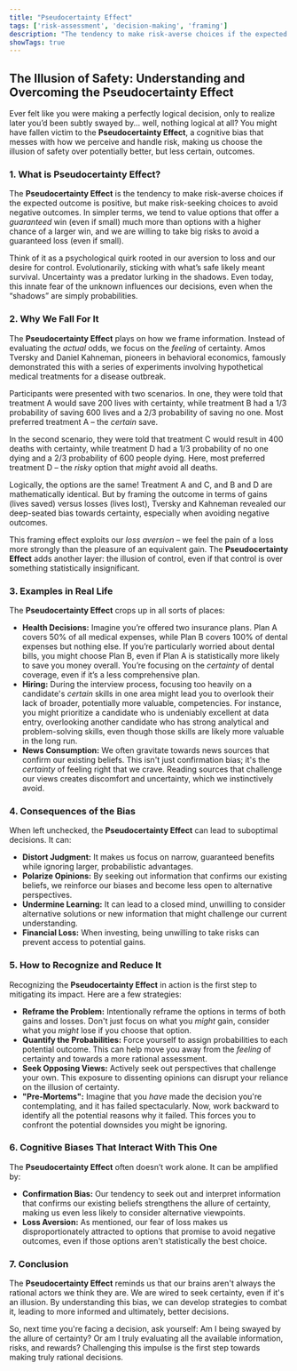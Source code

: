 ```yaml
---
title: "Pseudocertainty Effect"
tags: ['risk-assessment', 'decision-making', 'framing']
description: "The tendency to make risk-averse choices if the expected outcome is positive, but make risk-seeking choices to avoid negative outcomes."
showTags: true
---
```


## The Illusion of Safety: Understanding and Overcoming the Pseudocertainty Effect

Ever felt like you were making a perfectly logical decision, only to realize later you’d been subtly swayed by… well, nothing logical at all? You might have fallen victim to the **Pseudocertainty Effect**, a cognitive bias that messes with how we perceive and handle risk, making us choose the illusion of safety over potentially better, but less certain, outcomes.

### 1. What is Pseudocertainty Effect?

The **Pseudocertainty Effect** is the tendency to make risk-averse choices if the expected outcome is positive, but make risk-seeking choices to avoid negative outcomes. In simpler terms, we tend to value options that offer a *guaranteed* win (even if small) much more than options with a higher chance of a larger win, and we are willing to take big risks to avoid a guaranteed loss (even if small).

Think of it as a psychological quirk rooted in our aversion to loss and our desire for control. Evolutionarily, sticking with what’s safe likely meant survival. Uncertainty was a predator lurking in the shadows. Even today, this innate fear of the unknown influences our decisions, even when the “shadows” are simply probabilities.

### 2. Why We Fall For It

The **Pseudocertainty Effect** plays on how we frame information. Instead of evaluating the *actual* odds, we focus on the *feeling* of certainty. Amos Tversky and Daniel Kahneman, pioneers in behavioral economics, famously demonstrated this with a series of experiments involving hypothetical medical treatments for a disease outbreak.

Participants were presented with two scenarios. In one, they were told that treatment A would save 200 lives with certainty, while treatment B had a 1/3 probability of saving 600 lives and a 2/3 probability of saving no one. Most preferred treatment A – the *certain* save.

In the second scenario, they were told that treatment C would result in 400 deaths with certainty, while treatment D had a 1/3 probability of no one dying and a 2/3 probability of 600 people dying. Here, most preferred treatment D – the *risky* option that *might* avoid all deaths.

Logically, the options are the same! Treatment A and C, and B and D are mathematically identical. But by framing the outcome in terms of gains (lives saved) versus losses (lives lost), Tversky and Kahneman revealed our deep-seated bias towards certainty, especially when avoiding negative outcomes.

This framing effect exploits our *loss aversion* – we feel the pain of a loss more strongly than the pleasure of an equivalent gain. The **Pseudocertainty Effect** adds another layer: the illusion of control, even if that control is over something statistically insignificant.

### 3. Examples in Real Life

The **Pseudocertainty Effect** crops up in all sorts of places:

*   **Health Decisions:** Imagine you’re offered two insurance plans. Plan A covers 50% of all medical expenses, while Plan B covers 100% of dental expenses but nothing else. If you’re particularly worried about dental bills, you might choose Plan B, even if Plan A is statistically more likely to save you money overall. You’re focusing on the *certainty* of dental coverage, even if it’s a less comprehensive plan.
*   **Hiring:** During the interview process, focusing too heavily on a candidate's *certain* skills in one area might lead you to overlook their lack of broader, potentially more valuable, competencies. For instance, you might prioritize a candidate who is undeniably excellent at data entry, overlooking another candidate who has strong analytical and problem-solving skills, even though those skills are likely more valuable in the long run.
*   **News Consumption:** We often gravitate towards news sources that confirm our existing beliefs. This isn't just confirmation bias; it's the *certainty* of feeling right that we crave. Reading sources that challenge our views creates discomfort and uncertainty, which we instinctively avoid.

### 4. Consequences of the Bias

When left unchecked, the **Pseudocertainty Effect** can lead to suboptimal decisions. It can:

*   **Distort Judgment:** It makes us focus on narrow, guaranteed benefits while ignoring larger, probabilistic advantages.
*   **Polarize Opinions:** By seeking out information that confirms our existing beliefs, we reinforce our biases and become less open to alternative perspectives.
*   **Undermine Learning:** It can lead to a closed mind, unwilling to consider alternative solutions or new information that might challenge our current understanding.
*   **Financial Loss:** When investing, being unwilling to take risks can prevent access to potential gains.

### 5. How to Recognize and Reduce It

Recognizing the **Pseudocertainty Effect** in action is the first step to mitigating its impact. Here are a few strategies:

*   **Reframe the Problem:** Intentionally reframe the options in terms of both gains and losses. Don't just focus on what you *might* gain, consider what you *might* lose if you choose that option.
*   **Quantify the Probabilities:** Force yourself to assign probabilities to each potential outcome. This can help move you away from the *feeling* of certainty and towards a more rational assessment.
*   **Seek Opposing Views:** Actively seek out perspectives that challenge your own. This exposure to dissenting opinions can disrupt your reliance on the illusion of certainty.
*   **"Pre-Mortems":** Imagine that you *have* made the decision you're contemplating, and it has failed spectacularly. Now, work backward to identify all the potential reasons why it failed. This forces you to confront the potential downsides you might be ignoring.

### 6. Cognitive Biases That Interact With This One

The **Pseudocertainty Effect** often doesn’t work alone. It can be amplified by:

*   **Confirmation Bias:** Our tendency to seek out and interpret information that confirms our existing beliefs strengthens the allure of certainty, making us even less likely to consider alternative viewpoints.
*   **Loss Aversion:** As mentioned, our fear of loss makes us disproportionately attracted to options that promise to avoid negative outcomes, even if those options aren't statistically the best choice.

### 7. Conclusion

The **Pseudocertainty Effect** reminds us that our brains aren't always the rational actors we think they are. We are wired to seek certainty, even if it's an illusion. By understanding this bias, we can develop strategies to combat it, leading to more informed and ultimately, better decisions.

So, next time you're facing a decision, ask yourself: Am I being swayed by the allure of certainty? Or am I truly evaluating all the available information, risks, and rewards? Challenging this impulse is the first step towards making truly rational decisions.

